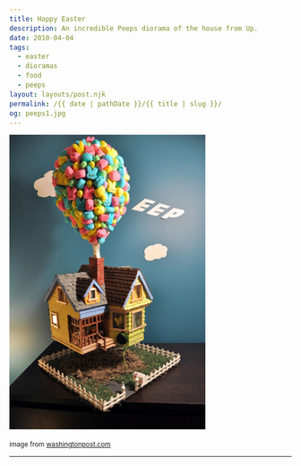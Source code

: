 ```yaml
---
title: Happy Easter
description: An incredible Peeps diorama of the house from Up.
date: 2010-04-04
tags: 
  - easter
  - dioramas
  - food
  - peeps
layout: layouts/post.njk
permalink: /{{ date | pathDate }}/{{ title | slug }}/
og: peeps1.jpg
---
```


![peeps diorama of the balloon house from Up](/img/peeps1.jpg)

<small class="footnotes">image from <a href="http://www.washingtonpost.com/wp-dyn/content/gallery/2010/03/29/GA2010032903934.html">washingtonpost.com</a></small>

---
